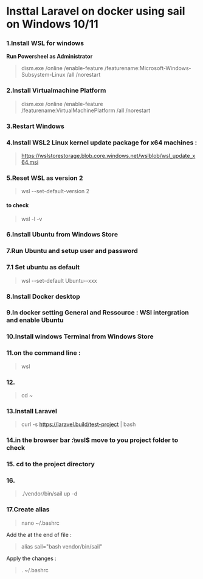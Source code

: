 # Insttal Laravel on docker using sail on Windows 10/11


### 1.Install WSL for windows
**Run Powersheel as Administrator**
> dism.exe /online /enable-feature /featurename:Microsoft-Windows-Subsystem-Linux /all /norestart

### 2.Install Virtualmachine Platform

> dism.exe /online /enable-feature /featurename:VirtualMachinePlatform /all /norestart

### 3.Restart Windows

### 4.Install WSL2 Linux kernel update package for x64 machines :
> https://wslstorestorage.blob.core.windows.net/wslblob/wsl_update_x64.msi

### 5.Reset WSL as version 2

>wsl --set-default-version 2
#### to check
>wsl -l -v
### 6.Install Ubuntu from Windows Store

### 7.Run Ubuntu and setup user and password 
### 7.1 Set ubuntu as default 
>wsl --set-default Ubuntu--xxx
### 8.Install Docker desktop 
### 9.In docker setting General and Ressource : WSl intergration and enable Ubuntu

### 10.Install windows Terminal from Windows Store

### 11.on the command line :
> wsl 
### 12.
>cd ~ 
### 13.Install Laravel 
>curl -s  https://laravel.build/test-project  | bash 
### 14.in the browser bar :\wsl$ move to you project folder to check 
### 15. cd to the project directory 
### 16. 
>./vendor/bin/sail up -d 
### 17.Create alias 
>nano ~/.bashrc

Add the at the end of file :
> alias sail="bash vendor/bin/sail" 
> 
Apply the changes : 
>. ~/.bashrc
